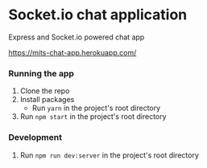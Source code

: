 # Socket.io chat application
Express and Socket.io powered chat app

https://mits-chat-app.herokuapp.com/

### Running the app
1. Clone the repo
2. Install packages
    * Run `yarn` in the project's root directory
3. Run `npm start` in the project's root directory

### Development
1. Run `npm run dev:server` in the project's root directory
